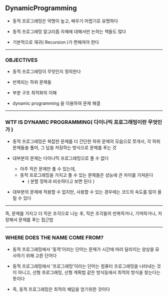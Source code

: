 ## DynamicProgramming

- 동적 프로그래밍은 악명이 높고, 배우기 어렵기로 유명하다


- 동적 프로그래밍 알고리즘 자체에 대해서만 논하는 책들도 많다


- 기본적으로 재귀( Recursion )가 편해져야 한다

---

### OBJECTIVES

- 동적 프로그래밍이 무엇인지 정의한다


- 반복되는 하위 문제들


- 부분 구조 최적화의 이해


- dynamic programming 을 이용하여 문제 해결

---

### WTF IS DYNAMIC PROGRAMMING( 다이나믹 프로그래밍이란 무엇인가 )

- 동적 프로그래밍은 복잡한 문제를 더 간단한 하위 문제의 모음으로 쪼개서, 각 하위 문제들을 풀어, 그 답을 저장하는 방식으로 문제를 푸는 것


- 대부분의 문제는 다이나믹 프로그래밍으로 풀 수 없다
  - 아주 적은 문제만 풀 수 있는데, 
  - 동적 프로그래밍을 가지고 풀 수 있는 문제들은 성능에 큰 차이를 가져온다
    - ( 분할 정복과 비슷하다고 보면 된다 )


- 대부분의 문제에 적용할 수 없지만, 사용할 수 있는 경우에는 코드의 속도를 많이 올릴 수 있다

---

즉, 문제를 가지고 더 작은 조각으로 나눈 후, 작은 조각들의 반복하거나, 기억하거나, 저장해서 문제를 푸는 접근법 

---

### WHERE DOES THE NAME COME FROM?

- 동적 프로그래밍에서 '동적'이라는 단어는 문제가 시간에 따라 달라지는 양상을 묘사하기 위해 고른 단어다


- 동적 프로그래밍에서 '프로그래밍'이라는 단어는 컴퓨터 프로그래밍을 나타내는 것이 아니고, 선형 프로그래밍, 선형 계획법 같은 방식등에서 최적의 방식을 찾는다는 뜻이다


- 즉, 동적 프로그래밍은 최적의 해답을 얻기위한 것이다
